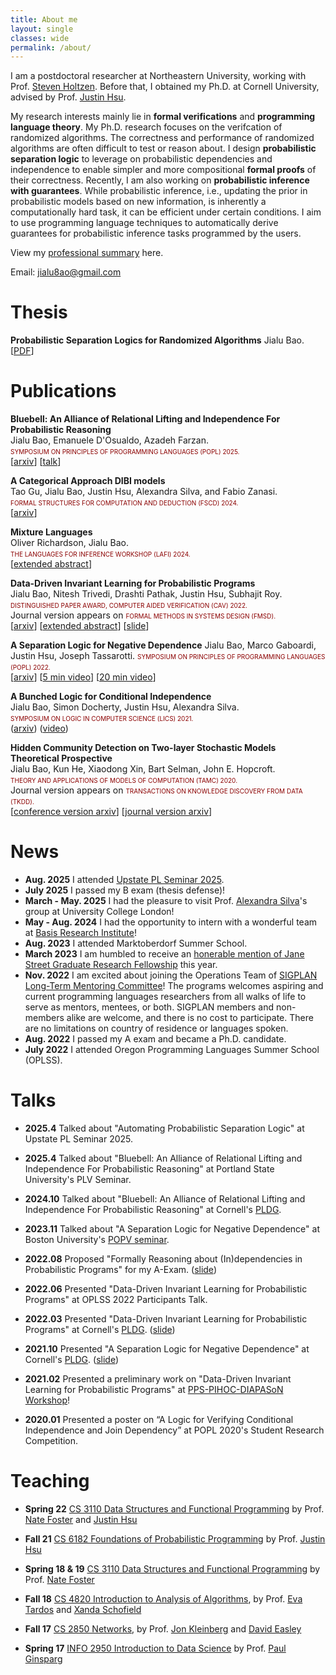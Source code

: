 ```yaml
---
title: About me
layout: single
classes: wide
permalink: /about/
---
```



I am a postdoctoral researcher at Northeastern University, working with 
Prof. [Steven Holtzen](https://www.khoury.northeastern.edu/home/sholtzen/). 
Before that, I obtained my Ph.D. at Cornell University, advised by Prof. [Justin Hsu](https://justinhsu.net/). 

My research interests mainly lie in **formal verifications** and **programming language theory**. 
My Ph.D. research focuses on the verifcation of randomized algorithms. 
The correctness and performance of randomized algorithms are often difficult to test or reason about. I design **probabilistic separation logic** to leverage on probabilistic dependencies and independence to enable simpler and more compositional **formal proofs** of their correctness. 
Recently, I am also working on **probabilistic inference with guarantees**. While probabilistic inference, i.e., updating the prior in probabilistic models based on new information, 
is inherently a computationally hard task, it can be efficient under certain conditions. I aim to use programming language techniques to automatically derive guarantees 
for probabilistic inference tasks programmed by the users. 

View my [professional summary]({{site.baseurl}}/assets/CV.pdf)
here. 


Email: jialu8ao@gmail.com


Thesis
============ 
**Probabilistic Separation Logics for Randomized Algorithms**
Jialu Bao. 
[[PDF]()]


Publications
============ 

**Bluebell: An Alliance of Relational Lifting and Independence For Probabilistic Reasoning**\
Jialu Bao, Emanuele D'Osualdo, Azadeh Farzan. \
<span style="font-variant-caps: all-small-caps;
             color: darkred;
            ">
            Symposium on Principles of Programming Languages (POPL) 2025.
</span>\
[[arxiv](https://arxiv.org/abs/2402.18708)] 
[[talk](https://www.youtube.com/watch?v=Rq6dhLlpP7U)]

**A Categorical Approach DIBI models**\
Tao Gu, Jialu Bao, Justin Hsu, Alexandra Silva, and Fabio Zanasi.\
<span style="font-variant-caps: all-small-caps;
             color: darkred;
            ">
            Formal Structures for Computation and Deduction (FSCD) 2024.
</span>\
[[arxiv](https://arxiv.org/abs/2401.05842)]

**Mixture Languages**\
Oliver Richardson, Jialu Bao. \
<span style="font-variant-caps: all-small-caps;
             color: darkred;
            ">
            The Languages for Inference Workshop (LAFI) 2024.
</span>\
[[extended abstract](https://popl24.sigplan.org/details/lafi-2024-papers/1/Mixture-Languages)]

**Data-Driven Invariant Learning for Probabilistic Programs**\
Jialu Bao, Nitesh Trivedi, Drashti Pathak, Justin Hsu, Subhajit Roy. \
<span style="font-variant-caps: all-small-caps;
             color: darkred;
            ">
             Distinguished Paper Award, Computer Aided Verification (CAV) 2022. 
</span>\
Journal version appears on 
<span style="font-variant-caps: all-small-caps;
             color: darkred;
            ">
            Formal Methods in Systems Design (FMSD). 
</span>\
[[arxiv](https://arxiv.org/abs/2106.05421)]
[[extended abstract](https://www.ijcai.org/proceedings/2023/0712.pdf)]
[[slide]({{site.baseurl}}/assets/talk_slides/wpe_pldg.pdf)]

**A Separation Logic for Negative Dependence**
Jialu Bao, Marco Gaboardi, Justin Hsu, Joseph Tassarotti. 
<span style="font-variant-caps: all-small-caps;
             color: darkred;
            ">
            Symposium on Principles of Programming Languages (POPL) 2022.
</span>\
[[arxiv](https://arxiv.org/pdf/2111.14917.pdf)]
[[5 min video](https://www.youtube.com/watch?v=hD5p1EoWr4I)]
[[20 min video](https://www.youtube.com/watch?v=eRhBZuIAQY4&list=PLyrlk8Xaylp4uPnEfcP5jETxhm50XTit9&index=1)]

**A Bunched Logic for Conditional Independence**\
Jialu Bao, Simon Docherty, Justin Hsu, Alexandra Silva. \
<span style="font-variant-caps: all-small-caps;
             color: darkred;
            ">
             Symposium on Logic in Computer Science (LICS) 2021.
</span>\
([arxiv](https://arxiv.org/abs/2008.09231)) 
([video](https://www.youtube.com/watch?v=VKb96bi3EhM))

**Hidden Community Detection on Two-layer Stochastic Models
Theoretical Prospective**\
Jialu Bao, Kun He, Xiaodong Xin, Bart Selman, John E. Hopcroft. \
<span style="font-variant-caps: all-small-caps;
             color: darkred;
            ">
            Theory and Applications of Models of Computation (TAMC) 2020.
</span>\
Journal version appears on 
<span style="font-variant-caps: all-small-caps;
             color: darkred;
            ">
            Transactions on Knowledge Discovery from Data (TKDD). 
</span>\
[[conference version arxiv](https://arxiv.org/abs/2001.05919)]
[[journal version arxiv](https://arxiv.org/abs/2108.00127)]

News
=========== 

- **Aug. 2025** I attended [Upstate PL Seminar 2025](https://www.cs.cornell.edu/upstate-pl/). 
- **July 2025** I passed my B exam (thesis defense)! 
- **March - May. 2025** I had the pleasure to visit Prof. [Alexandra Silva](https://alexandrasilva.org)'s group at University College London! 
- **May - Aug. 2024** I had the opportunity to intern with a wonderful team at [Basis Research Institute](https://www.basis.ai/)!
- **Aug. 2023** I attended Marktoberdorf Summer School. 
- **March 2023** I am humbled to receive an [honerable mention of Jane Street Graduate Research Fellowship](https://www.janestreet.com/join-jane-street/programs-and-events/grf-profiles/) this year. 
- **Nov. 2022** I am excited about joining the Operations Team of [SIGPLAN Long-Term Mentoring Committee](https://www.sigplan.org/LongTermMentoring/)! The programs welcomes aspiring and current programming languages researchers from all walks of life to serve as mentors, mentees, or both. SIGPLAN members and non-members alike are welcome, and there is no cost to participate. There are no limitations on country of residence or languages spoken.
- **Aug. 2022** I passed my A exam and became a Ph.D. candidate.
- **July 2022** I attended Oregon Programming Languages Summer School (OPLSS). 

Talks
============
+ **2025.4** Talked about "Automating Probabilistic Separation Logic" at Upstate PL Seminar 2025.

+ **2025.4** Talked about "Bluebell: An Alliance of Relational Lifting and Independence For Probabilistic Reasoning" at Portland State University's PLV Seminar.

+ **2024.10** Talked about "Bluebell: An Alliance of Relational Lifting and Independence For Probabilistic Reasoning" at Cornell's [PLDG](https://pl.cs.cornell.edu/pldg/2022sp/).

+ **2023.11** Talked about  "A Separation Logic for Negative Dependence" at Boston University's [POPV seminar](https://www.bu.edu/cs/research/popv/seminar/). 


+ **2022.08**  Proposed "Formally Reasoning about (In)dependencies in Probabilistic Programs" for my A-Exam.  ([slide]({{site.baseurl}}/assets/talk_slides/A-exam.pdf))

+ **2022.06** Presented "Data-Driven Invariant Learning for Probabilistic Programs" at OPLSS 2022 Participants Talk. 

+ **2022.03** Presented "Data-Driven Invariant Learning for Probabilistic Programs" at Cornell's [PLDG](https://pl.cs.cornell.edu/pldg/2022sp/).  ([slide]({{site.baseurl}}/assets/talk_slides/wpe_pldg.pdf))

+ **2021.10** Presented "A Separation Logic for Negative Dependence" at Cornell's [PLDG](https://pl.cs.cornell.edu/pldg/2021fa/). ([slide]({{site.baseurl}}/assets/talk_slides/negdep_1hr.pdf))

+ **2021.02** Presented a preliminary work on "Data-Driven Invariant Learning for Probabilistic Programs" at [PPS-PIHOC-DIAPASoN Workshop](https://www.irif.fr/pps-pihoc-diapason2021)!

+ **2020.01** Presented a poster on  “A Logic for Verifying Conditional Independence and Join Dependency” 
at POPL 2020's Student Research Competition. 


Teaching
============
+ **Spring 22** [CS 3110 Data Structures and Functional Programming](https://www.cs.cornell.edu/courses/cs3110/2022sp/) by Prof. [Nate Foster](https://www.cs.cornell.edu/~jnfoster/) and [Justin Hsu](https://justinh.su/)

+ **Fall 21** [CS 6182 Foundations of Probabilistic Programming](https://www.cs.cornell.edu/courses/cs6182/2021fa/) by Prof. [Justin Hsu](https://justinh.su/)

+ **Spring 18 & 19** [CS 3110 Data Structures and Functional Programming](https://www.cs.cornell.edu/courses/cs3110/2019sp/) by Prof. [Nate Foster](https://www.cs.cornell.edu/~jnfoster/)

+ **Fall 18** [CS 4820 Introduction to Analysis of Algorithms](https://www.cs.cornell.edu/courses/cs4820/2018fa/), by Prof. [Eva Tardos](https://www.cs.cornell.edu/~eva/) and [Xanda Schofield](https://www.cs.hmc.edu/~xanda/#/)

+ **Fall 17** [CS 2850 Networks](https://courses.cit.cornell.edu/info2040_2017fa/), by Prof. [Jon Kleinberg](https://www.cs.cornell.edu/home/kleinber/) and [David Easley](https://easley.economics.cornell.edu/) 

+ **Spring 17** [INFO 2950 Introduction to Data Science](https://courses.cit.cornell.edu/info2950_2017sp/) by Prof. [Paul Ginsparg](https://physics.cornell.edu/paul-ginsparg)

